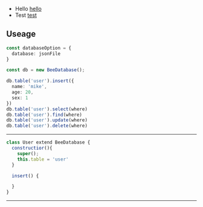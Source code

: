<link rel="stylesheet" href="css/style.css">
<link rel="stylesheet" href="css/atom.css">

- Hello [hello]
- Test [test]

## Useage

```Typescript
const databaseOption = {
  database: jsonFile
}

const db = new BeeDatabase();

db.table('user').insert({
  name: 'mike',
  age: 20,
  sex: 1
})
db.table('user').select(where)
db.table('user').find(where)
db.table('user').update(where)
db.table('user').delete(where)
```

<hr>

```Typescript
class User extend BeeDatabase {
  constructior(){
    super();
    this.table = 'user'
  }

  insert() {

  }
}
```

<hr>

[hello]: docs/hello.md
[test]: docs/test.md
